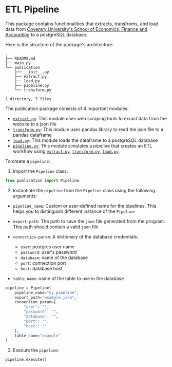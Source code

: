 # ETL Pipeline

This package contains functionalities that extracts, transfroms, and load data from [Coventry University's School of Economics, Finance and Accounting](https://pureportal.coventry.ac.uk/en/organisations/school-of-economics-finance-and-accounting/publications/) to a postgreSQL database.

Here is the structure of the package's architecture:

```shell
.
├── README.md
├── main.py  
└── publication     
    ├── __init__.py 
    ├── extract.py  
    ├── load.py     
    ├── pipeline.py 
    └── transform.py

1 directory, 7 files
```

The publication package consists of 4 important modules:

- [`extract.py`](publication/extract.py): This module uses web scraping tools to exract data from the website to a json file
- [`transform.py`](publication/transform.py): This module uses pandas library to read the json file to a pandas dataframe
- [`load.py`](publication/load.py): This module loads the dataframe to a postgreSQL database
- [`pipeline.py`](publication/pipeline.py): This module simulates a pipeline that creates an ETL workflow using [`extract.py`](publication/extract.py), [`transform.py`](publication/transform.py), [`load.py`](publication/load.py).

To create a `pipeline`:

1. Import the `Pipeline` class:

```python
from publication import Pipeline
```

2. Instantiate the `pipeline` from the `Pipeline` class using the following arguments:

  - `pipeline_name`: Custom or user-defined name for the pipelines. This helps you to distinguish different instance of the `Pipeline`
  
  - `export-path`: The path to save the `json` file generated from the program. This path should contain a valid `json` file
  
  - `connection-param`: A dictionary of the database credentials:
    - `user`: postgres user name
    - `password`: user's password
    - `database`: name of the database
    - `port`: connection port
    - `host`: database host
  
  - `table_name`: name of the table to use in the database

```python
pipeline = Pipeline(
    pipeline_name="my_pipeline",
    export_path="example.json",
    connection_param={
        "user": "",
        "password": "",
        "database": "",
        "port": "",
        "host": ""
    },
    table_name="example"
)
```

3. Execute the `pipeline`:

```python
pipeline.execute()
```
